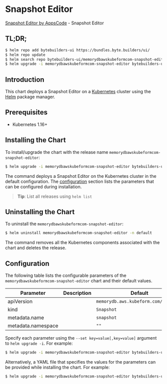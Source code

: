 # Snapshot Editor

[Snapshot Editor by AppsCode](https://byte.builders) - Snapshot Editor

## TL;DR;

```bash
$ helm repo add bytebuilders-ui https://bundles.byte.builders/ui/
$ helm repo update
$ helm search repo bytebuilders-ui/memorydbawskubeformcom-snapshot-editor --version=v0.4.17
$ helm upgrade -i memorydbawskubeformcom-snapshot-editor bytebuilders-ui/memorydbawskubeformcom-snapshot-editor -n default --create-namespace --version=v0.4.17
```

## Introduction

This chart deploys a Snapshot Editor on a [Kubernetes](http://kubernetes.io) cluster using the [Helm](https://helm.sh) package manager.

## Prerequisites

- Kubernetes 1.16+

## Installing the Chart

To install/upgrade the chart with the release name `memorydbawskubeformcom-snapshot-editor`:

```bash
$ helm upgrade -i memorydbawskubeformcom-snapshot-editor bytebuilders-ui/memorydbawskubeformcom-snapshot-editor -n default --create-namespace --version=v0.4.17
```

The command deploys a Snapshot Editor on the Kubernetes cluster in the default configuration. The [configuration](#configuration) section lists the parameters that can be configured during installation.

> **Tip**: List all releases using `helm list`

## Uninstalling the Chart

To uninstall the `memorydbawskubeformcom-snapshot-editor`:

```bash
$ helm uninstall memorydbawskubeformcom-snapshot-editor -n default
```

The command removes all the Kubernetes components associated with the chart and deletes the release.

## Configuration

The following table lists the configurable parameters of the `memorydbawskubeformcom-snapshot-editor` chart and their default values.

|     Parameter      | Description |                     Default                     |
|--------------------|-------------|-------------------------------------------------|
| apiVersion         |             | <code>memorydb.aws.kubeform.com/v1alpha1</code> |
| kind               |             | <code>Snapshot</code>                           |
| metadata.name      |             | <code>snapshot</code>                           |
| metadata.namespace |             | <code>""</code>                                 |


Specify each parameter using the `--set key=value[,key=value]` argument to `helm upgrade -i`. For example:

```bash
$ helm upgrade -i memorydbawskubeformcom-snapshot-editor bytebuilders-ui/memorydbawskubeformcom-snapshot-editor -n default --create-namespace --version=v0.4.17 --set apiVersion=memorydb.aws.kubeform.com/v1alpha1
```

Alternatively, a YAML file that specifies the values for the parameters can be provided while
installing the chart. For example:

```bash
$ helm upgrade -i memorydbawskubeformcom-snapshot-editor bytebuilders-ui/memorydbawskubeformcom-snapshot-editor -n default --create-namespace --version=v0.4.17 --values values.yaml
```

